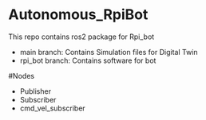 # Autonomous_RpiBot
This repo contains ros2 package for Rpi_bot

- main branch: Contains Simulation files for Digital Twin
- rpi_bot branch: Contains software for bot

#Nodes
- Publisher
- Subscriber
- cmd_vel_subscriber